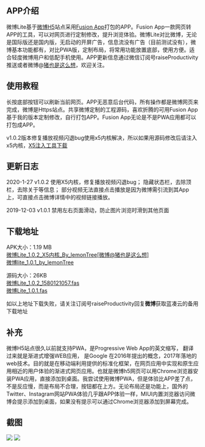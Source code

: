 ## APP介绍
微博Lite基于[微博H5][1]站点采用[Fusion App][2]打包的APP。Fusion App一款网页转APP的工具，可以对网页进行定制修改，提升浏览体验。微博Lite对比微博，无论是国际版还是国内版，无启动的开屏广告，信息流没有广告（目前测试没有），微博基本功能都有，对比PWA版，定制布局，将常用功能放置底部，使用方便。适合轻度微博用户和低配手机使用。APP更新信息通过微信订阅号raiseProductivity推送或者微博@[猪也是这么想][3]，欢迎关注。

## 使用教程
长按底部按钮可以刷新当前网页。APP无恶意后台代码，所有操作都是微博网页来完成，微博是Https站点。共享微博定制的工程源码，喜欢折腾的可用Fusion App基于我的版本定制修改，自行打包APP。Fusion App无论是不是PWA应用都可以打包成APP。

v1.0.2版本修复播放视频闪退bug使用x5内核解决，所以如果用源码修改后请注入x5内核，[X5注入工具下载][4]


## 更新日志
2020-1-27
v1.0.2 
使用X5内核，修复播放视频闪退bug；
隐藏状态栏，去除顶栏，去除关于等信息；
部分视频无法直接点击播放是因为微博需引流到其App上，可直接点击微博详情中的视频链接播放。


2019-12-03
v1.0.1 
禁用左右页面滑动，防止图片浏览时滑到其他页面

## 下载地址
APK大小：1.19 MB  
[微博Lite_1.0.2_X5内核_By_lemonTree\[微博@猪也是这么想\]][5]  
[微博lite_1.0.1_by_lemonTree][6]  

源码大小：26KB  
[微博Lite_1.0.2_1580121057.fas][7]  
[微博Lite_1.0.1.fas][8]  

如以上地址下载失败，请关注订阅号raiseProductivity回复**微博**获取蓝凑云的备用下载地址

## 补充
微博H5站点很久以前就支持PWA，是Progressive Web App的英文缩写， 翻译过来就是渐进式增强WEB应用， 是Google 在2016年提出的概念，2017年落地的web技术。目的就是在移动端利用提供的标准化框架，在网页应用中实现和原生应用相近的用户体验的渐进式网页应用。也就是微博h5网页可以用Chrome浏览器安装PWA应用，直接添加到桌面。我尝试使用微博PWA，但是体验比APP差了点，不是反应慢，而是布局不合理，按钮都在上方。无论布局还是功能上，国外的Twitter、Instagram网站PWA体验几乎跟APP体验一样，MIUI内置浏览器访问微博会提示添加到桌面，如果没有提示可以通过Chrome浏览器添加到屏幕完成。

## 截图
![][9]
![](https://ishare20.net/usr/uploads/2019/12/4068849844.jpg)


  [1]: https://m.weibo.cn/
  [2]: https://www.coolapk.com/apk/cn.coldsong.fusionapp
  [3]: https://m.weibo.cn/profile/2285361557
  [4]: https://tc5.us/file/4188770-419639501
  [5]: https://tc5.us/file/4188770-419639303
  [6]: https://tc5.us/file/4188770-411069110
  [7]: https://tc5.us/file/4188770-419639411
  [8]: https://tc5.us/file/4188770-411046656
  [9]: https://ishare20.net/usr/uploads/2020/01/419319663.jpg
